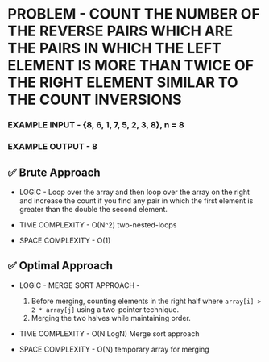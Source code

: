 # PROBLEM - COUNT THE NUMBER OF THE REVERSE PAIRS WHICH ARE THE PAIRS IN WHICH THE LEFT ELEMENT IS MORE THAN TWICE OF THE RIGHT ELEMENT SIMILAR TO THE COUNT INVERSIONS

### EXAMPLE INPUT - {8, 6, 1, 7, 5, 2, 3, 8}, n = 8
### EXAMPLE OUTPUT - 8


## ✅ Brute Approach

- LOGIC - Loop over the array and then loop over the array on the right and increase the count
if you find any pair in which the first element is greater than the double the second element.

- TIME COMPLEXITY - O(N^2) two-nested-loops
- SPACE COMPLEXITY - O(1)

## ✅ Optimal Approach

- LOGIC - MERGE SORT APPROACH - 
  1. Before merging, counting elements in the right half where `array[i] > 2 * array[j]` using a two-pointer technique.
  2. Merging the two halves while maintaining order.

- TIME COMPLEXITY - O(N LogN) Merge sort approach
- SPACE COMPLEXITY - O(N) temporary array for merging